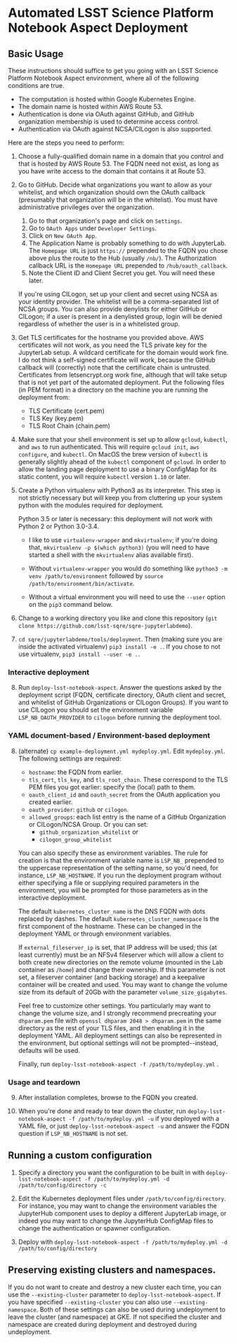 # Automated LSST Science Platform Notebook Aspect Deployment

## Basic Usage

These instructions should suffice to get you going with an LSST
Science Platform Notebook Aspect environment, where all of the following
conditions are true.

- The computation is hosted within Google Kubernetes Engine.
- The domain name is hosted within AWS Route 53.
- Authentication is done via OAuth against GitHub, and GitHub
  organization membership is used to determine access control.
- Authentication via OAuth against NCSA/CILogon is also supported.

Here are the steps you need to perform:

1. Choose a fully-qualified domain name in a domain that you control and
   that is hosted by AWS Route 53.  The FQDN need not exist, as long as
   you have write access to the domain that contains it at Route 53.

2. Go to GitHub.  Decide what organizations you want to allow as your
   whitelist, and which organization should own the OAuth callback
   (presumably that organization will be in the whitelist).  You must
   have administrative privileges over the organization.
   
    1. Go to that organization's page and click on `Settings`.
    2. Go to `OAuth Apps` under `Developer Settings`.
	3. Click on `New OAuth App`.
	4. The Application Name is probably something to do with
       JupyterLab.  The `Homepage URL` is just `https://` prepended to the
       FQDN you chose above plus the route to the Hub (usually `/nb/`).
	   The Authorization callback URL is the `Homepage URL` prepended to
       `/hub/oauth_callback`. 
    5. Note the Client ID and Client Secret you get.  You will need
       these later.
	   
	If you're using CILogon, set up your client and secret using NCSA as
    your identity provider.  The whitelist will be a comma-separated
	list of NCSA groups.  You can also provide denylists for either
    GitHub or CILogon; if a user is present in a denylisted group,
    login will be denied regardless of whether the user is in a
    whitelisted group.

3. Get TLS certificates for the hostname you provided above.  AWS
   certificates will not work, as you need the TLS private key for the
   JupyterLab setup.  A wildcard certificate for the domain would work
   fine.  I do not think a self-signed certificate will work, because
   the GitHub callback will (correctly) note that the certificate chain
   is untrusted.  Certificates from letsencrypt.org work fine, although
   that will take setup that is not yet part of the automated
   deployment.  Put the following files (in PEM format) in a directory
   on the machine you are running the deployment from:
   
    - TLS Certificate (cert.pem)
	- TLS Key (key.pem)
	- TLS Root Chain (chain.pem)
	   
4. Make sure that your shell environment is set up to allow `gcloud`,
   `kubectl`, and `aws` to run authenticated.  This will require `gcloud
   init`, `aws configure`, and `kubectl`.  On MacOS the brew version of
   `kubectl` is generally slightly ahead of the `kubectl` component of
   `gcloud`.  In order to allow the landing page deployment to use a
   binary ConfigMap for its static content, you will require `kubectl`
   version `1.10` or later.

5. Create a Python virtualenv with Python3 as its interpreter.  This
   step is not strictly necessary but will keep you from cluttering up
   your system python with the modules required for deployment.
   
   Python 3.5 or later is necessary: this deployment will not work with
   Python 2 or Python 3.0-3.4.

    - I like to use `virtualenv-wrapper` and `mkvirtualenv`; if you're
   doing that, `mkvirtualenv -p $(which python3)` (you will need to have
   started a shell with the `mkvirtualenv` alias available first).
   
   - Without `virtualenv-wrapper` you would do something like `python3
   -m venv /path/to/environment` followed by `source
   /path/to/environment/bin/activate`.

    - Without a virtual environment you will need to use the `--user`
    option on the `pip3` command below.

6. Change to a working directory you like and clone this repository
   (`git clone https://github.com/lsst-sqre/sqre-jupyterlabdemo`).
   
7. `cd sqre/jupyterlabdemo/tools/deployment`.  Then (making sure you are
   inside the activated virtualenv) `pip3 install -e .`.  If you chose
   to not use virtualenv, `pip3 install --user -e .`.

### Interactive deployment

8. Run `deploy-lsst-notebook-aspect`.  Answer the questions asked by the
deployment script (FQDN, certificate directory, OAuth client and secret,
and whitelist of GitHub Organizations or CILogon Groups).  If you want to
use CILogon you should set the environment variable
`LSP_NB_OAUTH_PROVIDER` to `cilogon` before running the deployment tool.


### YAML document-based / Environment-based deployment

8. (alternate) `cp example-deployment.yml mydeploy.yml`.  Edit
    `mydeploy.yml`. The following settings are required:
    - `hostname`: the FQDN from earlier.
    - `tls_cert`, `tls_key`, and `tls_root_chain`.  These correspond to
      the TLS PEM files you got earlier: specify the (local) path to
      them.
    - `oauth_client_id` and `oauth_secret` from the OAuth
      application you created earlier.
	- `oauth_provider`: `github` or `cilogon`.
	- `allowed_groups`: each list entry is the name of a GitHub
      Organization or CILogon/NCSA Group.  Or you can set:
        - `github_organization_whitelist` or
        - `cilogon_group_whitelist`
	  
   You can also specify these as environment variables.  The rule for
   creation is that the environment variable name is `LSP_NB_` prepended to
   the uppercase representation of the setting name, so you'd need, for
   instance, `LSP_NB_HOSTNAME`.  If you run the deployment
   program without either specifying a file or supplying required
   parameters in the environment, you will be prompted for those
   parameters as in the interactive deployment.
   
   The default `kubernetes_cluster_name` is the DNS FQDN with dots
   replaced by dashes.  The default `kubernetes_cluster_namespace` is
   the first component of the hostname.  These can be changed in the
   deployment YAML or through environment variables.

   If `external_fileserver_ip` is set, that IP address will be used;
   this (at least currently) must be an NFSv4 fileserver which will
   allow a client to both create new directories on the remote volume
   (mounted in the Lab container as `/home`) and change their
   ownership.  If this parameter is not set, a fileserver container (and
   backing storage) and a keepalive container will be created and
   used.  You may want to change the volume size from its default of
   20Gb with the parameter `volume_size_gigabytes`.

   Feel free to customize other settings.  You particularly may want to
   change the volume size, and I strongly recommend precreating your
   `dhparam.pem` file with `openssl dhparam 2048 > dhparam.pem` in the
   same directory as the rest of your TLS files, and then enabling it in
   the deployment YAML.  All deployment settings can also be represented
   in the environment, but optional settings will not be
   prompted--instead, defaults will be used.

   Finally, run `deploy-lsst-notebook-aspect -f /path/to/mydeploy.yml` .

### Usage and teardown

9. After installation completes, browse to the FQDN you created.

10. When you're done and ready to tear down the cluster, run
    `deploy-lsst-notebook-aspect -f /path/to/mydeploy.yml -u` if you deployed
    with a YAML file, or just `deploy-lsst-notebook-aspect -u` and answer the
	FQDN question if `LSP_NB_HOSTNAME` is not set.

## Running a custom configuration

1. Specify a directory you want the configuration to be built in with
   `deploy-lsst-notebook-aspect -f /path/to/mydeploy.yml -d
   /path/to/config/directory -c`
   
2. Edit the Kubernetes deployment files under
   `/path/to/config/directory`.  For instance, you may want to change
   the environment variables the JupyterHub component uses to deploy a
   different JupyterLab image, or indeed you may want to change the
   JupyterHub ConfigMap files to change the authentication or spawner
   configuration.
   
3. Deploy with `deploy-lsst-notebook-aspect -f /path/to/mydeploy.yml -d
   /path/to/config/directory`
   
## Preserving existing clusters and namespaces.

If you do not want to create and destroy a new cluster each time, you
can use the `--existing-cluster` parameter to
`deploy-lsst-notebook-aspect`.  If you have specified
`--existing-cluster` you can also use `--existing-namespace`.  Both of
these settings can also be used during undeployment to leave the cluster
(and namespace) at GKE.  If not specified the cluster and namespace are
created during deployment and destroyed during undeployment.

   
